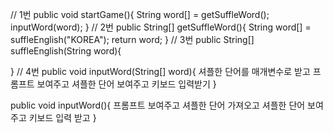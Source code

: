 // 1번
public void startGame(){
	String word[] = getSuffleWord();
	inputWord(word);
}
// 2번
public String[] getSuffleWord(){
	String word[] = suffleEnglish("KOREA");
	return word;
}
// 3번
public String[] suffleEnglish(String word){

}
// 4번
public void inputWord(String[] word){
	셔플한 단어를 매개변수로 받고
	프롬프트 보여주고
	셔플한 단어 보여주고
	키보드 입력받기
}

public void inputWord(){
	프롬프트 보여주고
	셔플한 단어 가져오고
	셔플한 단어 보여주고
	키보드 입력 받고
}

